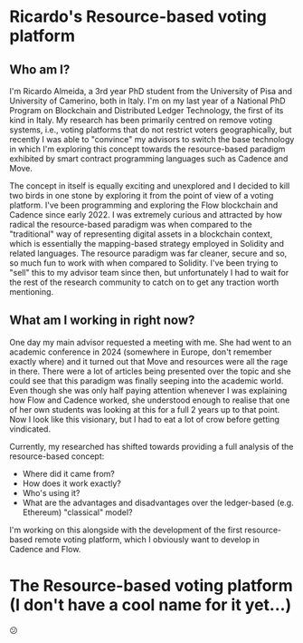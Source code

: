 # Ricardo's Resource-based voting platform

## Who am I?
I'm Ricardo Almeida, a 3rd year PhD student from the University of Pisa and University of Camerino, both in Italy. I'm on my last year of a National PhD Program on Blockchain and Distributed Ledger Technology, the first of its kind in Italy. My research has been primarily centred on remove voting systems, i.e., voting platforms that do not restrict voters geographically, but recently I was able to "convince" my advisors to switch the base technology in which I'm exploring this concept towards the resource-based paradigm exhibited by smart contract programming languages such as Cadence and Move.

The concept in itself is equally exciting and unexplored and I decided to kill two birds in one stone by exploring it from the point of view of a voting platform. I've been programming and exploring the Flow blockchain and Cadence since early 2022. I was extremely curious and attracted by how radical the resource-based paradigm was when compared to the "traditional" way of representing digital assets in a blockchain context, which is essentially the mapping-based strategy employed in Solidity and related languages. The resource paradigm was far cleaner, secure and so, so much fun to work with when compared to Solidity. I've been trying to "sell" this to my advisor team since then, but unfortunately I had to wait for the rest of the research community to catch on to get any traction worth mentioning.

## What am I working in right now?
One day my main advisor requested a meeting with me. She had went to an academic conference in 2024 (somewhere in Europe, don't remember exactly where) and it turned out that Move and resources were all the rage in there. There were a lot of articles being presented over the topic and she could see that this paradigm was finally seeping into the academic world. Even though she was only half paying attention whenever I was explaining how Flow and Cadence worked, she understood enough to realise that one of her own students was looking at this for a full 2 years up to that point. Now I look like this visionary, but I had to eat a lot of crow before getting vindicated.

Currently, my researched has shifted towards providing a full analysis of the resource-based concept:
- Where did it came from?
- How does it work exactly?
- Who's using it?
- What are the advantages and disadvantages over the ledger-based (e.g. Ethereum) "classical" model?

I'm working on this alongside with the development of the first resource-based remote voting platform, which I obviously want to develop in Cadence and Flow.

# The Resource-based voting platform (I don't have a cool name for it yet...) 

:confused: